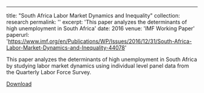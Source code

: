---
title: "South Africa Labor Market Dynamics and Inequality"
collection: research
permalink: ''
excerpt: 'This paper analyzes the determinants of high unemployment in South Africa'
date: 2016
venue: 'IMF Working Paper'
paperurl: 'https://www.imf.org/en/Publications/WP/Issues/2016/12/31/South-Africa-Labor-Market-Dynamics-and-Inequality-44078'

This paper analyzes the determinants of high unemployment in South Africa by studying labor market dynamics using individual level panel data from the Quarterly Labor Force Survey. 

 
[Download](https://www.imf.org/en/Publications/WP/Issues/2016/12/31/South-Africa-Labor-Market-Dynamics-and-Inequality-44078)
